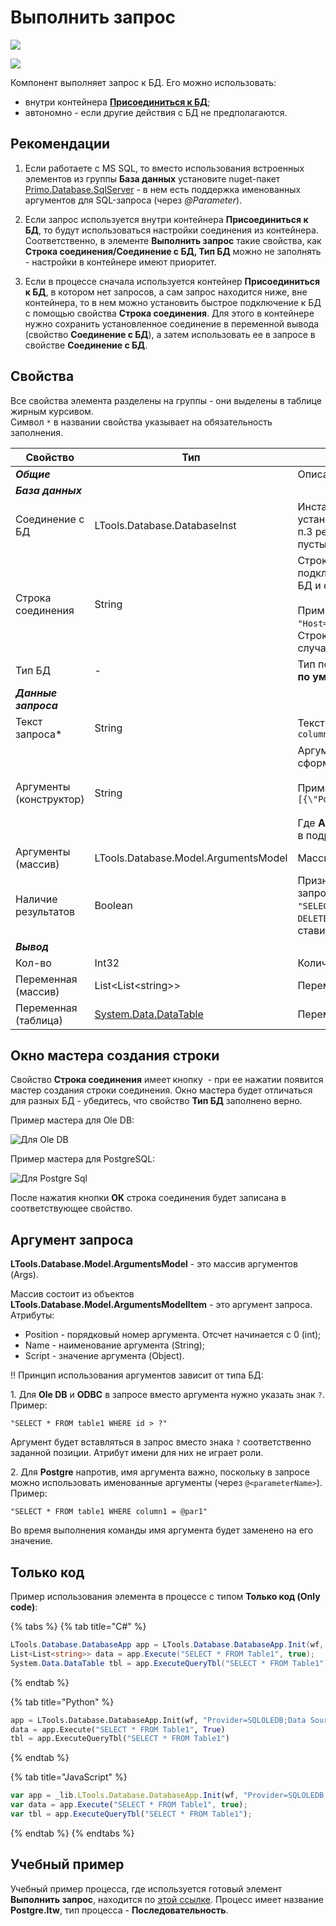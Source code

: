 # Выполнить запрос

![](<../../../.gitbook/assets/image (100) (1) (1) (1) (1) (1) (1) (10) (246).png>)

![](<../../../.gitbook/assets/image (421).png>)

Компонент выполняет запрос к БД. Его можно использовать:
* внутри контейнера [**Присоединиться к БД**](https://docs.primo-rpa.ru/primo-rpa/g_elements/el_basic/els_db/el_db_connect);
* автономно - если другие действия с БД не предполагаются.

## Рекомендации

 1. Если работаете с MS SQL, то вместо использования встроенных элементов из группы **База данных** установите nuget-пакет [Primo.Database.SqlServer](https://www.nuget.org/packages/Primo.Database.SqlServer) - в нем есть поддержка именованных аргументов для SQL-запроса (через *@Parameter*).

2. Если запрос используется внутри контейнера **Присоединиться к БД**, то будут использоваться настройки соединения из контейнера. Соответственно, в элементе **Выполнить запрос** такие свойства, как **Строка соединения/Соединение с БД, Тип БД** можно не заполнять - настройки в контейнере имеют приоритет.  

3. Если в процессе сначала используется контейнер **Присоединиться к БД**, в котором нет запросов, а сам запрос находится ниже, вне контейнера, то в нем можно установить быстрое подключение к БД с помощью свойства **Строка соединения**. Для этого в контейнере нужно сохранить установленное соединение в переменной вывода (свойство **Соединение с БД**), а затем использовать ее в запросе в свойстве **Соединение с БД**. 

## Свойства

Все свойства элемента разделены на группы - они выделены в таблице жирным курсивом.\
Символ `*` в названии свойства указывает на обязательность заполнения.

| Свойство             | Тип                   | Описание                                      |
| -------------------- | --------------------- | --------------------------------------------- |
| ***Общие***          | | Описание общих свойств см. в разделе [Свойства элемента](https://docs.primo-rpa.ru/primo-rpa/primo-studio/process/elements#svoistva-elementa) | 
| ***База данных***    | |  |
| Соединение с БД      | LTools.Database.DatabaseInst | Инстанс соединения с БД. Заполняется, если уже имеется установленное подключение к БД, сохраненное в переменную (см. п.3 рекомендаций). При заполнении этого поля следует оставить пустыми свойства **Строка соединения** и **Тип БД** |
| Строка соединения    | String                | Строка соединения, которая используется для установки подключения к базе данных. Вид строки зависит от выбранного типа БД и его драйвера. См. подробности для [OLE DB](https://www.connectionstrings.com/net-framework-data-provider-for-ole-db/use-an-ole-db-provider-from-net) и [ODBC](https://www.connectionstrings.com/net-framework-data-provider-for-odbc/use-an-odbc-driver-from-net). <br></br>Пример для Postgre: `"Host=localhost;Password=1111;Username=postgres;Database=testdb"`. Строку можно сформировать автоматически по кнопке <img src="../../../.gitbook/assets/connection_editor_button.png" alt="" data-size="line"> - в этом случае откроется окно мастера (Wizard) |
| Тип БД               | -                     | Тип подсоединяемой базы данных. Доступные значения: 1) Ole DB - **по умолчанию**; 2) Postgre Sql; 3) ODBC |
| ***Данные запроса*** |  |  |
| Текст запроса\*      | String                | Текст запроса SQL. Пример для Postgre: `"SELECT * FROM table1 WHERE column1 = @par1"` |
| Аргументы (конструктор) | String             | Аргументы запроса в строковом формате. Строку можно сформировать в окне мастера по кнопке ![](<../../../.gitbook/assets/args-constructor.png>). <br></br> Пример результата: `"{\"Args\":[{\"Position\":0,\"Name\":\"@par1\",\"Script\":\"\\\"test\\\"\"}]}"`<br></br>Где **Args** - это массив аргументов. Описание аргумента массива см. в подразделе ниже |
| Аргументы (массив)   | LTools.Database.Model.ArgumentsModel | Массив аргументов. Описание аргумента см. в подразделе ниже |
| Наличие результатов  | Boolean               | Признак ожидания результатов запроса - поставьте галочку, если запрос должен вернуть в ответ какие-то данные. Например, при `"SELECT * FROM table`. Если же это запрос типа `INSERT TO...` или `DELETE FROM...`, т.е. который не возвращает данные, то галочку ставить не нужно |
| ***Вывод***          |  |  |
| Кол-во               | Int32                  | Количество обработанных строк  |
| Переменная (массив)   | List\<List\<string>>  | Переменная для сохранения результатов запроса в массиве |
| Переменная (таблица) | [System.Data.DataTable](https://learn.microsoft.com/ru-ru/dotnet/api/system.data.datatable?view=netcore-2.1) | Переменная для сохранения результатов запроса в Datatable |

## Окно мастера создания строки

Свойство **Строка соединения** имеет кнопку <img src="../../../.gitbook/assets/connection_editor_button.png" alt="" data-size="line"> - при ее нажатии появится мастер создания строки соединения. Окно мастера будет отличаться для разных БД - убедитесь, что свойство **Тип БД** заполнено верно.

Пример мастера для Ole DB:

![Для Ole DB](<../../../.gitbook/assets/image (301).png>)

Пример мастера для PostgreSQL:

![Для Postgre Sql](<../../../.gitbook/assets/image (383).png>)

После нажатия кнопки **OK** строка соединения будет записана в соответствующее свойство.

## Аргумент запроса
**LTools.Database.Model.ArgumentsModel** - это массив аргументов (Args).

Массив состоит из объектов **LTools.Database.Model.ArgumentsModelItem** - это аргумент запроса.\
Атрибуты:
* Position - порядковый номер аргумента. Отсчет начинается с 0 (int);
* Name - наименование аргумента (String);
* Script - значение аргумента (Object).

:bangbang: Принцип использования аргументов зависит от типа БД:

1\. Для **Ole DB** и **ODBC** в запросе вместо аргумента нужно указать знак `?`. Пример:
```
"SELECT * FROM table1 WHERE id > ?"
```
Аргумент будет вставляться в запрос вместо знака `?` соответственно заданной позиции. Атрибут имени для них не играет роли. 

2\. Для **Postgre** напротив, имя аргумента важно, поскольку в запросе можно использовать именованные аргументы (через `@<parameterName>`). Пример:
```
"SELECT * FROM table1 WHERE column1 = @par1"
```
Во время выполнения команды имя аргумента будет заменено на его значение.

## Только код
Пример использования элемента в процессе с типом **Только код (Only code)**:

{% tabs %}
{% tab title="C#" %}
```csharp
LTools.Database.DatabaseApp app = LTools.Database.DatabaseApp.Init(wf, "Provider=SQLOLEDB;Data Source=<servername>;Initial Catalog=<dbname>;Integrated Security=SSPI");
List<List<string>> data = app.Execute("SELECT * FROM Table1", true);
System.Data.DataTable tbl = app.ExecuteQueryTbl("SELECT * FROM Table1");
```
{% endtab %}

{% tab title="Python" %}
```python
app = LTools.Database.DatabaseApp.Init(wf, "Provider=SQLOLEDB;Data Source=<servername>;Initial Catalog=<dbname>;Integrated Security=SSPI")
data = app.Execute("SELECT * FROM Table1", True)
tbl = app.ExecuteQueryTbl("SELECT * FROM Table1")
```
{% endtab %}

{% tab title="JavaScript" %}
```javascript
var app = _lib.LTools.Database.DatabaseApp.Init(wf, "Provider=SQLOLEDB;Data Source=<servername>;Initial Catalog=<dbname>;Integrated Security=SSPI");
var data = app.Execute("SELECT * FROM Table1", true);
var tbl = app.ExecuteQueryTbl("SELECT * FROM Table1");
```
{% endtab %}
{% endtabs %}

## Учебный пример
Учебный пример процесса, где используется готовый элемент **Выполнить запрос**, находится по [этой ссылке](https://github.com/PrimoRPA/Learning/tree/master/StudioActivities/Ru/%D0%91%D0%B0%D0%B7%D0%B0%20%D0%B4%D0%B0%D0%BD%D0%BD%D1%8B%D1%85). Процесс имеет название **Postgre.ltw**, тип процесса - **Последовательность**.
